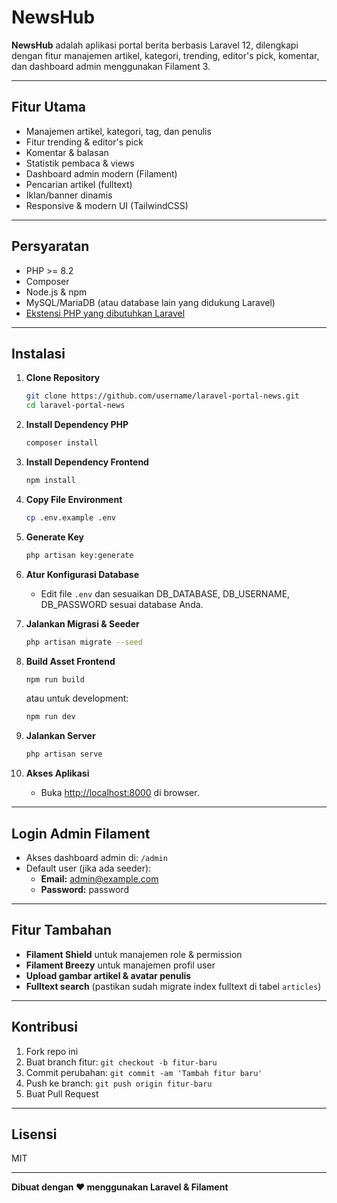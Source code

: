 # NewsHub

**NewsHub** adalah aplikasi portal berita berbasis Laravel 12, dilengkapi dengan fitur manajemen artikel, kategori, trending, editor's pick, komentar, dan dashboard admin menggunakan Filament 3.

---

## Fitur Utama

- Manajemen artikel, kategori, tag, dan penulis
- Fitur trending & editor's pick
- Komentar & balasan
- Statistik pembaca & views
- Dashboard admin modern (Filament)
- Pencarian artikel (fulltext)
- Iklan/banner dinamis
- Responsive & modern UI (TailwindCSS)

---

## Persyaratan

- PHP >= 8.2
- Composer
- Node.js & npm
- MySQL/MariaDB (atau database lain yang didukung Laravel)
- [Ekstensi PHP yang dibutuhkan Laravel](https://laravel.com/docs/12.x/deployment#server-requirements)

---

## Instalasi

1. **Clone Repository**
    ```bash
    git clone https://github.com/username/laravel-portal-news.git
    cd laravel-portal-news
    ```

2. **Install Dependency PHP**
    ```bash
    composer install
    ```

3. **Install Dependency Frontend**
    ```bash
    npm install
    ```

4. **Copy File Environment**
    ```bash
    cp .env.example .env
    ```

5. **Generate Key**
    ```bash
    php artisan key:generate
    ```

6. **Atur Konfigurasi Database**
    - Edit file `.env` dan sesuaikan DB_DATABASE, DB_USERNAME, DB_PASSWORD sesuai database Anda.

7. **Jalankan Migrasi & Seeder**
    ```bash
    php artisan migrate --seed
    ```

8. **Build Asset Frontend**
    ```bash
    npm run build
    ```
    atau untuk development:
    ```bash
    npm run dev
    ```

9. **Jalankan Server**
    ```bash
    php artisan serve
    ```

10. **Akses Aplikasi**
    - Buka [http://localhost:8000](http://localhost:8000) di browser.

---

## Login Admin Filament

- Akses dashboard admin di: `/admin`
- Default user (jika ada seeder):  
  - **Email:** admin@example.com  
  - **Password:** password

---

## Fitur Tambahan

- **Filament Shield** untuk manajemen role & permission
- **Filament Breezy** untuk manajemen profil user
- **Upload gambar artikel & avatar penulis**
- **Fulltext search** (pastikan sudah migrate index fulltext di tabel `articles`)

---

## Kontribusi

1. Fork repo ini
2. Buat branch fitur: `git checkout -b fitur-baru`
3. Commit perubahan: `git commit -am 'Tambah fitur baru'`
4. Push ke branch: `git push origin fitur-baru`
5. Buat Pull Request

---

## Lisensi

MIT

---

**Dibuat dengan ❤️ menggunakan Laravel & Filament**